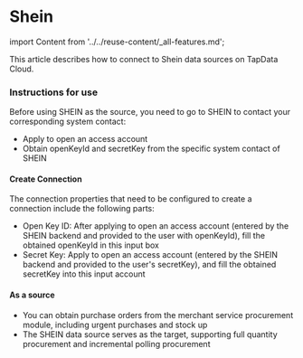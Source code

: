 # Shein

import Content from '../../reuse-content/_all-features.md';

<Content />

This article describes how to connect to Shein data sources on TapData Cloud.

### Instructions for use

Before using SHEIN as the source, you need to go to SHEIN to contact your corresponding system contact:

- Apply to open an access account
- Obtain openKeyId and secretKey from the specific system contact of SHEIN

#### Create Connection

The connection properties that need to be configured to create a connection include the following parts:

- Open Key ID: After applying to open an access account (entered by the SHEIN backend and provided to the user with openKeyId), fill the obtained openKeyId in this input box
- Secret Key: Apply to open an access account (entered by the SHEIN backend and provided to the user's secretKey), and fill the obtained secretKey into this input account

#### As a source

- You can obtain purchase orders from the merchant service procurement module, including urgent purchases and stock up
- The SHEIN data source serves as the target, supporting full quantity procurement and incremental polling procurement